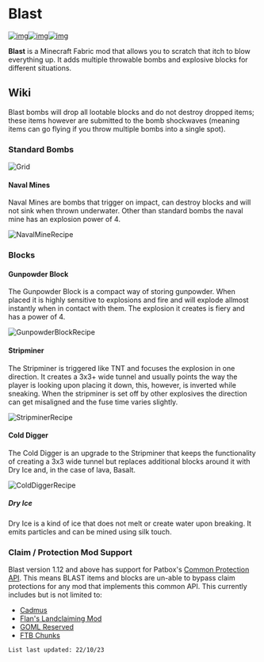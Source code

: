 # Blast

[![img](https://img.shields.io/discord/292744693803122688?color=informational&label=Ladysnake&logo=Discord)](https://ladysnake.glitch.me)[![img](http://cf.way2muchnoise.eu/full_blast_downloads.svg)](https://www.curseforge.com/minecraft/mc-mods/blast)[![img](http://cf.way2muchnoise.eu/versions/minecraft_blast_latest.svg)](https://www.curseforge.com/minecraft/mc-mods/blast)

**Blast** is a Minecraft Fabric mod that allows you to scratch that itch to blow everything up. It adds multiple throwable bombs and explosive blocks for different situations.

## Wiki

Blast bombs will drop all lootable blocks and do not destroy dropped items; these items however are submitted to the bomb shockwaves (meaning items can go flying if you throw multiple bombs into a single spot).

### Standard Bombs

![Grid](https://user-images.githubusercontent.com/83953120/122656197-a75ab900-d158-11eb-8851-7e113ba17153.png)

#### Naval Mines

Naval Mines are bombs that trigger on impact, can destroy blocks and will not sink when thrown underwater. Other than standard bombs the naval mine has an explosion power of 4.

![NavalMineRecipe](https://user-images.githubusercontent.com/83953120/122655642-4335f600-d154-11eb-83d4-774c4ec91a17.png)


### Blocks

#### Gunpowder Block

The Gunpowder Block is a compact way of storing gunpowder. When placed it is highly sensitive to explosions and fire and will explode allmost instantly when in contact with them. The explosion it creates is fiery and has a power of 4.

![GunpowderBlockRecipe](https://user-images.githubusercontent.com/83953120/122655907-88f3be00-d156-11eb-8c71-f8d503f23027.png)

#### Stripminer

The Stripminer is triggered like TNT and focuses the explosion in one direction. It creates a 3x3+ wide tunnel and usually points the way the player is looking upon placing it down, this, however, is inverted while sneaking. When the stripminer is set off by other explosives the direction can get misaligned and the fuse time varies slightly.

![StripminerRecipe](https://user-images.githubusercontent.com/83953120/122656042-99f0ff00-d157-11eb-9e23-5592d8ff6901.png)

#### Cold Digger

The Cold Digger is an upgrade to the Stripminer that keeps the functionality of creating a 3x3 wide tunnel but replaces additional blocks around it with Dry Ice and, in the case of lava, Basalt.

![ColdDiggerRecipe](https://user-images.githubusercontent.com/83953120/122656165-75e1ed80-d158-11eb-9f07-51dd7191732d.png)

##### Dry Ice 

Dry Ice is a kind of ice that does not melt or create water upon breaking. It emits particles and can be mined using silk touch.

### Claim / Protection Mod Support

Blast version 1.12 and above has support for Patbox's [Common Protection API](https://github.com/Patbox/common-protection-api). This means BLAST items and blocks are un-able to bypass claim protections for any mod that implements this common API. This currently includes but is not limited to:

- [Cadmus](https://github.com/Patbox/get-off-my-lawn-reserved) 
- [Flan's Landclaiming Mod](https://modrinth.com/mod/flan)
- [GOML Reserved](https://modrinth.com/mod/goml-reserved)
- [FTB Chunks](https://github.com/FTBTeam/FTB-Chunks)

`List last updated: 22/10/23`
